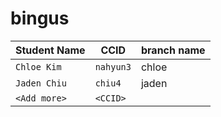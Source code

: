 # bingus

| Student Name | CCID      | branch name|
| ------------ | --------- |------------|
| `Chloe Kim`  | `nahyun3` |    chloe   |
| `Jaden Chiu` | `chiu4`   |    jaden   |
| `<Add more>` | `<CCID>`  |            |
